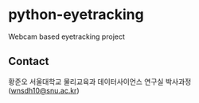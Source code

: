 # python-eyetracking
Webcam based eyetracking project

## Contact
황준오
서울대학교 물리교육과 데이터사이언스 연구실 박사과정
(wnsdh10@snu.ac.kr)
